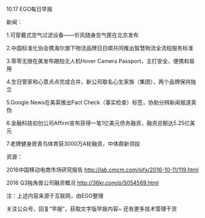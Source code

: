 10.17 EGO每日早报

新闻：

1.可穿戴式空气过滤设备——忻风随身空气匣在北京发布

2.中国标准化协会携海尔旗下物流品牌日日顺共同推出智慧物流全流程服务标准

3.零零无限在美发布跟拍无人机Hover Camera Passport，主打安全、便携和易用

4.生日管家和心意点点完成合并，新公司取名心生家族（集团），两个品牌保持独立

5.Google News在美英推出Fact Check（事实检查）标签，协助分辨新闻报道真伪

6.金融科技初创公司Affirm宣布获得一笔1亿美元债务融资，融资总额达5.25亿美元

7.老牌健身房青鸟体育获3000万A轮融资，中体鼎新领投


资源：

2016中国移动电商市场研究报告
http://lab.cmcm.com/sjfx/2016-10-11/119.html

2016 Q3独角兽公司融资概况
http://36kr.com/p/5054569.html

注：上述内容来源于互联网，由EGO整理

关注公众号，回复“早报”，获取文字版早报内容~
还有更多技术管理干货
